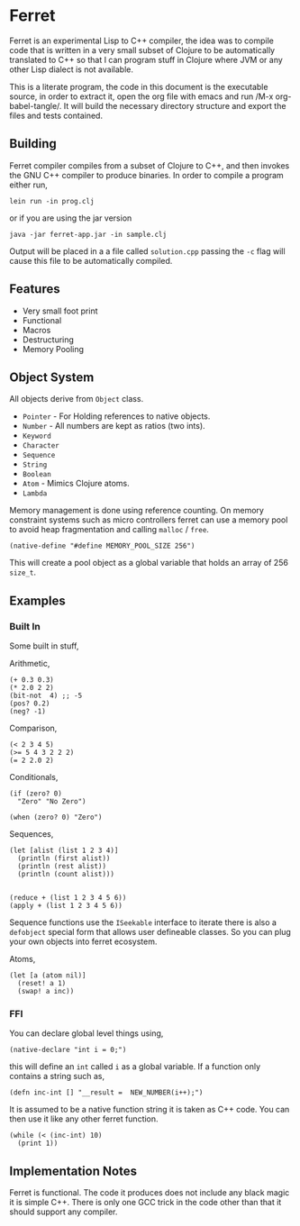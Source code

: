 # Ferret

Ferret is an experimental Lisp to C++ compiler, the idea was to
compile code that is written in a very small subset of Clojure to be
automatically translated to C++ so that I can program stuff in Clojure
where JVM or any other Lisp dialect is not available. 

This is a literate program, the code in this document is the
executable source, in order to extract it, open the org file with
emacs and run /M-x org-babel-tangle/. It will build the necessary
directory structure and export the files and tests contained.

## Building

Ferret compiler compiles from a subset of Clojure to C++, and then
invokes the GNU C++ compiler to produce binaries. In order to compile
a program either run,

    lein run -in prog.clj

or if you are using the jar version

    java -jar ferret-app.jar -in sample.clj

Output will be placed in a a file called `solution.cpp` passing the
`-c` flag will cause this file to be automatically compiled.

## Features

 - Very small foot print
 - Functional
 - Macros
 - Destructuring
 - Memory Pooling

## Object System

All objects derive from `Object` class.

 - `Pointer` - For Holding references to native objects.
 - `Number` - All numbers are kept as ratios (two ints).
 - `Keyword` 
 - `Character`
 - `Sequence`
 - `String`
 - `Boolean`
 - `Atom` - Mimics Clojure atoms.
 - `Lambda`

Memory management is done using reference counting. On memory
constraint systems such as micro controllers ferret can use a memory
pool to avoid heap fragmentation and calling `malloc` / `free`.

    (native-define "#define MEMORY_POOL_SIZE 256")

This will create a pool object as a global variable that holds an
array of 256 `size_t`.

## Examples

### Built In

Some built in stuff,

Arithmetic,

    (+ 0.3 0.3)
    (* 2.0 2 2)
    (bit-not  4) ;; -5
    (pos? 0.2)
    (neg? -1)

Comparison,

    (< 2 3 4 5)
    (>= 5 4 3 2 2 2)
    (= 2 2.0 2)

Conditionals,

    (if (zero? 0)
      "Zero" "No Zero")

    (when (zero? 0) "Zero")

Sequences,

    (let [alist (list 1 2 3 4)]
      (println (first alist))
      (println (rest alist))
      (println (count alist)))


    (reduce + (list 1 2 3 4 5 6))
    (apply + (list 1 2 3 4 5 6))
    
Sequence functions use the `ISeekable` interface to iterate there is
also a `defobject` special form that allows user defineable
classes. So you can plug your own objects into ferret ecosystem.


Atoms,

    (let [a (atom nil)]
      (reset! a 1)
      (swap! a inc))

### FFI

You can declare global level things using,

    (native-declare "int i = 0;")

this will define an `int` called `i` as a global variable. If a
function only contains a string such as,

    (defn inc-int [] "__result =  NEW_NUMBER(i++);")

It is assumed to be a native function string it is taken as C++
code. You can then use it like any other ferret function.

    (while (< (inc-int) 10)
      (print 1))

## Implementation Notes

   Ferret is functional. The code it produces does not include any
   black magic it is simple C++. There is only one GCC trick in the
   code other than that it should support any compiler. 
